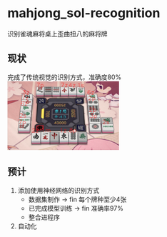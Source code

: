 # mahjong_sol-recognition
识别雀魂麻将桌上歪曲扭八的麻将牌

## 现状
完成了传统视觉的识别方式，准确度80%
<img width="250" src="docs/result-preview.png"/>

## 预计
1. 添加使用神经网络的识别方式
    - 数据集制作 -> fin 每个牌种至少4张 
    - 已完成模型训练 -> fin 准确率97%
    - 整合进程序
2. 自动化